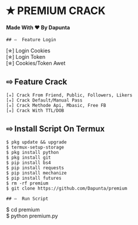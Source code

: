 # ✭ PREMIUM CRACK
#### Made With ❤️ By Dapunta  
```
## ⇨  Feature Login
```
[✯] Login Cookies  
[✯] Login Token  
[✯] Cookies/Token Awet  

## ⇨  Feature Crack
```
[✯] Crack From Friend, Public, Followers, Likers    
[✯] Crack Default/Manual Pass  
[✯] Crack Methode Api, Mbasic, Free FB  
[✯] Crack With TTL/DOB  
```
## ⇨  Install Script On Termux
```
$ pkg update && upgrade  
$ termux-setup-storage  
$ pkg install python  
$ pkg install git  
$ pip install bs4  
$ pip install requests  
$ pip install mechanize  
$ pip install futures  
$ rm -rf premium  
$ git clone https://github.com/Dapunta/premium  

## ⇨  Run Script
```
$ cd premium  
$ python premium.py  
```
